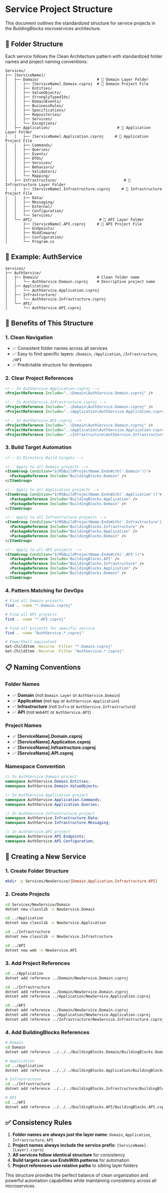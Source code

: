 # Service Project Structure

This document outlines the standardized structure for service projects in the BuildingBlocks microservices architecture.

## 📁 Folder Structure

Each service follows the Clean Architecture pattern with standardized folder names and project naming conventions:

```
Services/
├── [ServiceName]/
│   ├── Domain/                          # 📁 Domain Layer Folder
│   │   ├── [ServiceName].Domain.csproj  # 📄 Domain Project File
│   │   ├── Entities/
│   │   ├── ValueObjects/
│   │   ├── StronglyTypedIds/
│   │   ├── DomainEvents/
│   │   ├── BusinessRules/
│   │   ├── Specifications/
│   │   ├── Repositories/
│   │   ├── Services/
│   │   └── Exceptions/
│   ├── Application/                              # 📁 Application Layer Folder
│   │   ├── [ServiceName].Application.csproj     # 📄 Application Project File
│   │   ├── Commands/
│   │   ├── Queries/
│   │   ├── Events/
│   │   ├── DTOs/
│   │   ├── Services/
│   │   ├── Behaviors/
│   │   ├── Validators/
│   │   └── Mapping/
│   ├── Infrastructure/                              # 📁 Infrastructure Layer Folder
│   │   ├── [ServiceName].Infrastructure.csproj     # 📄 Infrastructure Project File
│   │   ├── Data/
│   │   ├── Messaging/
│   │   ├── External/
│   │   ├── Configuration/
│   │   └── Services/
│   └── API/                              # 📁 API Layer Folder
│       ├── [ServiceName].API.csproj     # 📄 API Project File
│       ├── Endpoints/
│       ├── Middleware/
│       ├── Configuration/
│       └── Program.cs
```

## 🎯 Example: AuthService

```
Services/
├── AuthService/
│   ├── Domain/                          # Clean folder name
│   │   └── AuthService.Domain.csproj    # Descriptive project name
│   ├── Application/
│   │   └── AuthService.Application.csproj
│   ├── Infrastructure/
│   │   └── AuthService.Infrastructure.csproj
│   └── API/
│       └── AuthService.API.csproj
```

## 🔧 Benefits of This Structure

### 1. Clean Navigation
- ✅ Consistent folder names across all services
- ✅ Easy to find specific layers: `/Domain`, `/Application`, `/Infrastructure`, `/API`
- ✅ Predictable structure for developers

### 2. Clear Project References
```xml
<!-- In AuthService.Application.csproj -->
<ProjectReference Include="..\Domain\AuthService.Domain.csproj" />

<!-- In AuthService.Infrastructure.csproj -->
<ProjectReference Include="..\Domain\AuthService.Domain.csproj" />
<ProjectReference Include="..\Application\AuthService.Application.csproj" />

<!-- In AuthService.API.csproj -->
<ProjectReference Include="..\Domain\AuthService.Domain.csproj" />
<ProjectReference Include="..\Application\AuthService.Application.csproj" />
<ProjectReference Include="..\Infrastructure\AuthService.Infrastructure.csproj" />
```

### 3. Build Target Automation
```xml
<!-- In Directory.Build.targets -->

<!-- Apply to all Domain projects -->
<ItemGroup Condition="$(MSBuildProjectName.EndsWith('.Domain'))">
  <PackageReference Include="BuildingBlocks.Domain" />
</ItemGroup>

<!-- Apply to all Application projects -->
<ItemGroup Condition="$(MSBuildProjectName.EndsWith('.Application'))">
  <PackageReference Include="BuildingBlocks.Application" />
  <PackageReference Include="BuildingBlocks.Domain" />
</ItemGroup>

<!-- Apply to all Infrastructure projects -->
<ItemGroup Condition="$(MSBuildProjectName.EndsWith('.Infrastructure'))">
  <PackageReference Include="BuildingBlocks.Infrastructure" />
  <PackageReference Include="BuildingBlocks.Application" />
  <PackageReference Include="BuildingBlocks.Domain" />
</ItemGroup>

<!-- Apply to all API projects -->
<ItemGroup Condition="$(MSBuildProjectName.EndsWith('.API'))">
  <PackageReference Include="BuildingBlocks.API" />
  <PackageReference Include="BuildingBlocks.Infrastructure" />
  <PackageReference Include="BuildingBlocks.Application" />
  <PackageReference Include="BuildingBlocks.Domain" />
</ItemGroup>
```

### 4. Pattern Matching for DevOps
```bash
# Find all Domain projects
find . -name "*.Domain.csproj"

# Find all API projects  
find . -name "*.API.csproj"

# Find all projects for specific service
find . -name "AuthService.*.csproj"

# PowerShell equivalent
Get-ChildItem -Recurse -Filter "*.Domain.csproj"
Get-ChildItem -Recurse -Filter "AuthService.*.csproj"
```

## 📋 Naming Conventions

### Folder Names
- ✅ **Domain** (not `Domain Layer` or `AuthService.Domain`)
- ✅ **Application** (not `App` or `AuthService.Application`)
- ✅ **Infrastructure** (not `Infra` or `AuthService.Infrastructure`)
- ✅ **API** (not `WebAPI` or `AuthService.API`)

### Project Names
- ✅ **[ServiceName].Domain.csproj**
- ✅ **[ServiceName].Application.csproj**
- ✅ **[ServiceName].Infrastructure.csproj**
- ✅ **[ServiceName].API.csproj**

### Namespace Convention
```csharp
// In AuthService.Domain project
namespace AuthService.Domain.Entities;
namespace AuthService.Domain.ValueObjects;

// In AuthService.Application project  
namespace AuthService.Application.Commands;
namespace AuthService.Application.Queries;

// In AuthService.Infrastructure project
namespace AuthService.Infrastructure.Data;
namespace AuthService.Infrastructure.Messaging;

// In AuthService.API project
namespace AuthService.API.Endpoints;
namespace AuthService.API.Configuration;
```

## 🚀 Creating a New Service

### 1. Create Folder Structure
```bash
mkdir -p Services/NewService/{Domain,Application,Infrastructure,API}
```

### 2. Create Projects
```bash
cd Services/NewService/Domain
dotnet new classlib -n NewService.Domain

cd ../Application  
dotnet new classlib -n NewService.Application

cd ../Infrastructure
dotnet new classlib -n NewService.Infrastructure

cd ../API
dotnet new web -n NewService.API
```

### 3. Add Project References
```bash
cd ../Application
dotnet add reference ../Domain/NewService.Domain.csproj

cd ../Infrastructure
dotnet add reference ../Domain/NewService.Domain.csproj
dotnet add reference ../Application/NewService.Application.csproj

cd ../API
dotnet add reference ../Domain/NewService.Domain.csproj
dotnet add reference ../Application/NewService.Application.csproj  
dotnet add reference ../Infrastructure/NewService.Infrastructure.csproj
```

### 4. Add BuildingBlocks References
```bash
# Domain
cd Domain
dotnet add reference ../../../BuildingBlocks.Domain/BuildingBlocks.Domain.csproj

# Application  
cd ../Application
dotnet add reference ../../../BuildingBlocks.Application/BuildingBlocks.Application.csproj

# Infrastructure
cd ../Infrastructure
dotnet add reference ../../../BuildingBlocks.Infrastructure/BuildingBlocks.Infrastructure.csproj

# API
cd ../API
dotnet add reference ../../../BuildingBlocks.API/BuildingBlocks.API.csproj
```

## ✅ Consistency Rules

1. **Folder names are always just the layer name**: `Domain`, `Application`, `Infrastructure`, `API`
2. **Project names always include the service prefix**: `[ServiceName].[Layer].csproj`
3. **All services follow identical structure** for consistency
4. **Build targets can use EndsWith patterns** for automation
5. **Project references use relative paths** to sibling layer folders

This structure provides the perfect balance of clean organization and powerful automation capabilities while maintaining consistency across all microservices. 